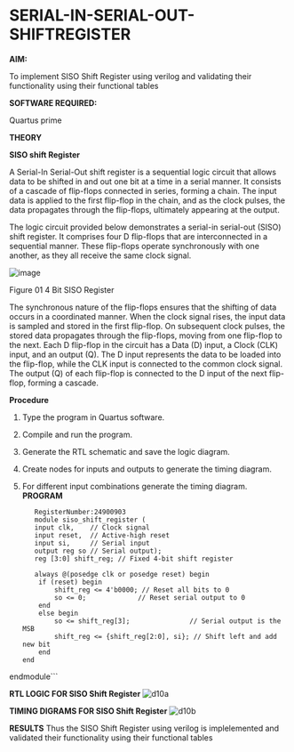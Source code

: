 # SERIAL-IN-SERIAL-OUT-SHIFTREGISTER

**AIM:**

To implement  SISO Shift Register using verilog and validating their functionality using their functional tables

**SOFTWARE REQUIRED:**

Quartus prime

**THEORY**

**SISO shift Register**

A Serial-In Serial-Out shift register is a sequential logic circuit that allows data to be shifted in and out one bit at a time in a serial manner. It consists of a cascade of flip-flops connected in series, forming a chain. The input data is applied to the first flip-flop in the chain, and as the clock pulses, the data propagates through the flip-flops, ultimately appearing at the output.

The logic circuit provided below demonstrates a serial-in serial-out (SISO) shift register. It comprises four D flip-flops that are interconnected in a sequential manner. These flip-flops operate synchronously with one another, as they all receive the same clock signal.

![image](https://github.com/naavaneetha/SERIAL-IN-SERIAL-OUT-SHIFTREGISTER/assets/154305477/e81c4072-37f9-46c6-8145-566764b74c3a)

Figure 01 4 Bit SISO Register

The synchronous nature of the flip-flops ensures that the shifting of data occurs in a coordinated manner. When the clock signal rises, the input data is sampled and stored in the first flip-flop. On subsequent clock pulses, the stored data propagates through the flip-flops, moving from one flip-flop to the next.
Each D flip-flop in the circuit has a Data (D) input, a Clock (CLK) input, and an output (Q). The D input represents the data to be loaded into the flip-flop, while the CLK input is connected to the common clock signal. The output (Q) of each flip-flop is connected to the D input of the next flip-flop, forming a cascade.

**Procedure**
1. Type the program in Quartus software.
2. Compile and run the program.
3. Generate the RTL schematic and save the logic diagram.
4. Create nodes for inputs and outputs to generate the timing diagram.
5. For different input combinations generate the timing diagram.
**PROGRAM**

    ```Developed by:Harisha
       RegisterNumber:24900903
       module siso_shift_register (
       input clk,    // Clock signal
       input reset,  // Active-high reset
       input si,     // Serial input
       output reg so // Serial output);
       reg [3:0] shift_reg; // Fixed 4-bit shift register

       always @(posedge clk or posedge reset) begin
        if (reset) begin
            shift_reg <= 4'b0000; // Reset all bits to 0
            so <= 0;             // Reset serial output to 0
        end
        else begin
            so <= shift_reg[3];               // Serial output is the MSB
            shift_reg <= {shift_reg[2:0], si}; // Shift left and add new bit
        end
    end
endmodule```


**RTL LOGIC FOR SISO Shift Register**
![d10a](https://github.com/user-attachments/assets/6aad1f6b-a822-499d-9589-38666a74e9d6)

**TIMING DIGRAMS FOR SISO Shift Register**
![d10b](https://github.com/user-attachments/assets/9133d291-612f-4010-ac72-5ab95a0aa95d)

**RESULTS**
Thus the SISO Shift Register using verilog is implelemented and validated their
 functionality using their functional tables
